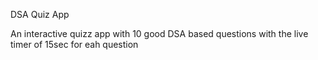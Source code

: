 DSA Quiz App

An interactive quizz app with 10 good DSA based questions with the live timer of 15sec for eah question
